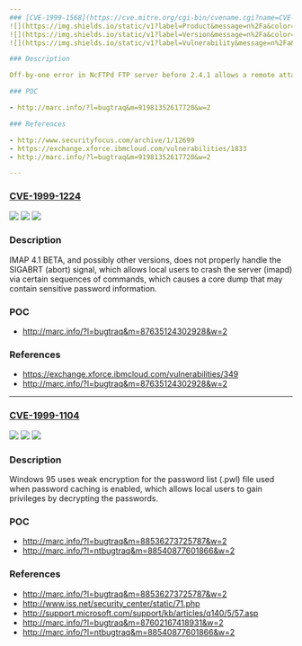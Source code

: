 ```yaml
---
### [CVE-1999-1568](https://cve.mitre.org/cgi-bin/cvename.cgi?name=CVE-1999-1568)
![](https://img.shields.io/static/v1?label=Product&message=n%2Fa&color=blue)
![](https://img.shields.io/static/v1?label=Version&message=n%2Fa&color=blue)
![](https://img.shields.io/static/v1?label=Vulnerability&message=n%2Fa&color=brighgreen)

### Description

Off-by-one error in NcFTPd FTP server before 2.4.1 allows a remote attacker to cause a denial of service (crash) via a long PORT command.

### POC

- http://marc.info/?l=bugtraq&m=91981352617720&w=2

### References

- http://www.securityfocus.com/archive/1/12699
- https://exchange.xforce.ibmcloud.com/vulnerabilities/1833
- http://marc.info/?l=bugtraq&m=91981352617720&w=2

---
```

### [CVE-1999-1224](https://cve.mitre.org/cgi-bin/cvename.cgi?name=CVE-1999-1224)
![](https://img.shields.io/static/v1?label=Product&message=n%2Fa&color=blue)
![](https://img.shields.io/static/v1?label=Version&message=n%2Fa&color=blue)
![](https://img.shields.io/static/v1?label=Vulnerability&message=n%2Fa&color=brighgreen)

### Description

IMAP 4.1 BETA, and possibly other versions, does not properly handle the SIGABRT (abort) signal, which allows local users to crash the server (imapd) via certain sequences of commands, which causes a core dump that may contain sensitive password information.

### POC

- http://marc.info/?l=bugtraq&m=87635124302928&w=2

### References

- https://exchange.xforce.ibmcloud.com/vulnerabilities/349
- http://marc.info/?l=bugtraq&m=87635124302928&w=2

---
### [CVE-1999-1104](https://cve.mitre.org/cgi-bin/cvename.cgi?name=CVE-1999-1104)
![](https://img.shields.io/static/v1?label=Product&message=n%2Fa&color=blue)
![](https://img.shields.io/static/v1?label=Version&message=n%2Fa&color=blue)
![](https://img.shields.io/static/v1?label=Vulnerability&message=n%2Fa&color=brighgreen)

### Description

Windows 95 uses weak encryption for the password list (.pwl) file used when password caching is enabled, which allows local users to gain privileges by decrypting the passwords.

### POC

- http://marc.info/?l=bugtraq&m=88536273725787&w=2
- http://marc.info/?l=ntbugtraq&m=88540877601866&w=2

### References

- http://marc.info/?l=bugtraq&m=88536273725787&w=2
- http://www.iss.net/security_center/static/71.php
- http://support.microsoft.com/support/kb/articles/q140/5/57.asp
- http://marc.info/?l=bugtraq&m=87602167418931&w=2
- http://marc.info/?l=ntbugtraq&m=88540877601866&w=2

